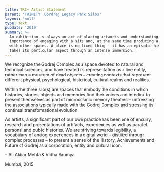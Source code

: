 ```yaml
---
title: TRI~ Artist Statement
parent: 'TRINITY: Gordrej Legacy Park Silos'
layout: 'null'
type: text
pubdate: '2019'
summary: >-
  An exhibition is always an act of placing artworks and understanding the
  importance of engaging with a site and, at the same time producing a polylogue
  with other spaces. A place is no fixed thing – it has an episodic history and
  takes its particular aspect through an intense immersion.
---
```

We recognize the Godrej Complex as a space devoted to natural and technical sciences, and have treated its representation as a live entity, rather than a museum of dead objects – creating contexts that represent different physical, psychological, historical, cultural realms and realities.

Within the three silo(s) are spaces that embody the conditions in which histories, stories, objects and memories find their voices and interlink to present themselves as part of microcosmic memory theatres – unfreezing the associations typically made with the Godrej Complex and stressing its continual transformational evolution.

As artists, a significant part of our own practice has been one of enquiry, research and presentations of artifacts, experiences as well as parallel personal and public histories. We are striving towards legibility, a vocabulary of analog experiences in a digital world – distilled through complex processes – to present a sense of the History, Achievements and Future of Godrej as a corporation, entity and cultural icon.



– Ali Akbar Mehta & Vidha Saumya

Mumbai, 2015
